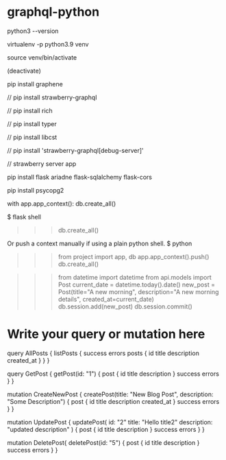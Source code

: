 # graphql-python

python3 --version

virtualenv -p python3.9 venv

source venv/bin/activate

(deactivate)

pip install graphene

// pip install strawberry-graphql

// pip install rich 

// pip install typer

// pip install libcst

// pip install 'strawberry-graphql[debug-server]'

// strawberry server app

pip install flask ariadne flask-sqlalchemy flask-cors

pip install psycopg2

with app.app_context():
    db.create_all()

$ flask shell
>>> db.create_all()

Or push a context manually if using a plain python shell.
$ python
>>> from project import app, db
>>> app.app_context().push()
>>> db.create_all()


>>> from datetime import datetime
>>> from api.models import Post
>>> current_date = datetime.today().date()
>>> new_post = Post(title="A new morning", description="A new morning details", created_at=current_date)
>>> db.session.add(new_post)
>>> db.session.commit()


# Write your query or mutation here
query AllPosts {
  listPosts {
    success
    errors
    posts {
      id
      title
      description
      created_at
    }
  }
}

query GetPost {
  getPost(id: "1") {
    post {
      id
      title
      description
    }
    success
    errors
  }
}

mutation CreateNewPost {
  createPost(title: "New Blog Post", description: "Some Description") {
    post {
      id
      title
      description
      created_at
    }
    success
    errors
  }
}

mutation UpdatePost {
  updatePost(
    id: "2"
    title: "Hello title2"
    description: "updated description"
  ) {
    post {
      id
      title
      description
    }
    success
    errors
  }
}

mutation DeletePost{
  deletePost(id: "5") {
    post {
      id
      title
      description
    }
    success
    errors
  }
}


